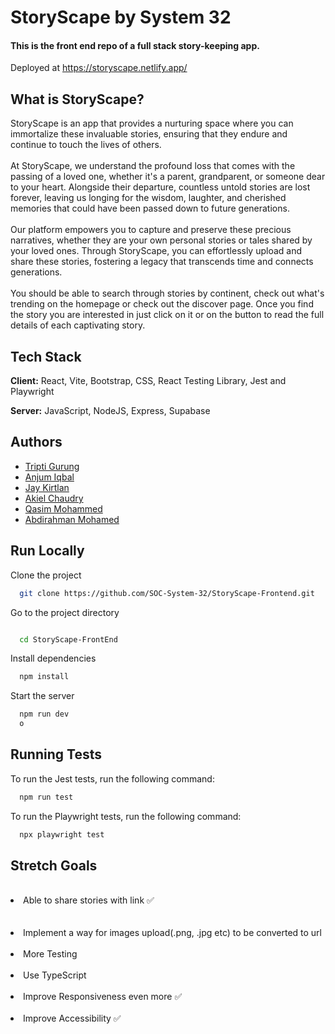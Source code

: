 # StoryScape by System 32
#### This is the front end repo of a full stack story-keeping app.


Deployed at https://storyscape.netlify.app/

## What is StoryScape?

StoryScape is an app that provides a nurturing space where you can immortalize these invaluable stories, ensuring that they endure and continue to touch the lives of others.
<br /><br />
At StoryScape, we understand the profound loss that comes with the passing of a loved one, whether it's a parent, grandparent, or someone dear to your heart. Alongside their departure, countless untold stories are lost forever, leaving us longing for the wisdom, laughter, and cherished memories that could have been passed down to future generations.
<br /><br />
Our platform empowers you to capture and preserve these precious narratives, whether they are your own personal stories or tales shared by your loved ones. Through StoryScape, you can effortlessly upload and share these stories, fostering a legacy that transcends time and connects generations.
<br /><br />
You should be able to search through stories by continent, check out what's trending on the homepage or check out the discover page. Once you find the story you are interested in just click on it or on the button to read the full details of each captivating story.

## Tech Stack

**Client:**  React, Vite, Bootstrap, CSS, React Testing Library, Jest and Playwright

**Server:** JavaScript, NodeJS, Express, Supabase

## Authors

- [Tripti Gurung](https://github.com/Trip25)
- [Anjum Iqbal](https://github.com/anjiqbal)
- [Jay Kirtlan](https://github.com/JayKirt)
- [Akiel Chaudry](https://github.com/AkielCh)
- [Qasim Mohammed](https://github.com/Qas1m0m0)
- [Abdirahman Mohamed](https://github.com/Abdirahmanmo10)

## Run Locally

Clone the project

```bash
  git clone https://github.com/SOC-System-32/StoryScape-Frontend.git
```

Go to the project directory

```bash

  cd StoryScape-FrontEnd
```

Install dependencies

```bash
  npm install
```

Start the server

```bash
  npm run dev
  o
```


## Running Tests

To run the Jest tests, run the following command:

```bash
  npm run test
```

To run the Playwright tests, run the following command:

```bash
  npx playwright test 
```


## Stretch Goals
<br>
<li>Able to share stories with link ✅</li>
<br>
<br>
<li>Implement a way for images upload(.png, .jpg etc) to be converted to url </li>
<br>
<li> More Testing </li>
<br>
<li> Use TypeScript </li>
<br>
<li> Improve Responsiveness even more ✅ </li>
<br>
<li> Improve Accessibility ✅ </li>
<br>
</ul>
